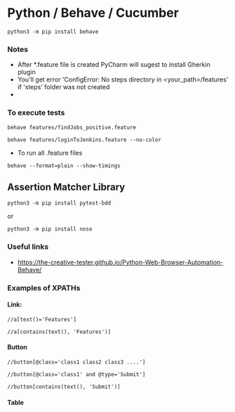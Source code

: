 # Python / Behave / Cucumber


`python3 -m pip install behave`

### Notes
- After *.feature file is created PyCharm will sugest to install Gherkin plugin
- You'll get error 'ConfigError: No steps directory in <your_path>/features' if 'steps' folder was not created
- 

### To execute tests

`
behave features/findJobs_positive.feature
`

`
behave features/loginToJenkins.feature --no-color
`

* To run all .feature files

`behave --format=plain --show-timings`



## Assertion Matcher Library

`python3 -m pip install pytest-bdd`

or

`python3 -m pip install nose`


### Useful links

- https://the-creative-tester.github.io/Python-Web-Browser-Automation-Behave/

### Examples of XPATHs

#### Link:

   `//a[text()='Features']`
   
   `//a[contains(text(), 'Features')]`

#### Button

`//button[@class='class1 class2 class3 ....']`

`//button[@class='class1' and @type='Submit']`

`//button[contains(text(), 'Submit')]`

#### Table
